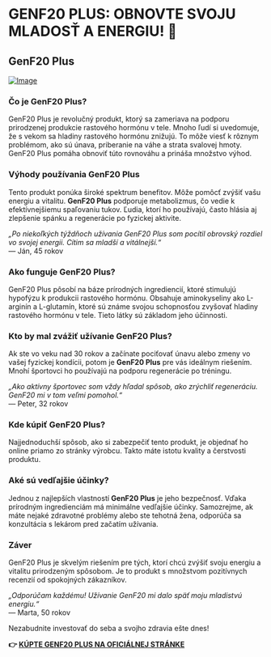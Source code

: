 # GENF20 PLUS: OBNOVTE SVOJU MLADOSŤ A ENERGIU! 🌟

## GenF20 Plus

[![Image](https://www2.sellhealth.com/21/genf20plus_spray.png)](https://gchaffi.com/njVIHmOj)

### Čo je GenF20 Plus?

GenF20 Plus je revolučný produkt, ktorý sa zameriava na podporu prirodzenej produkcie rastového hormónu v tele. Mnoho ľudí si uvedomuje, že s vekom sa hladiny rastového hormónu znižujú. To môže viesť k rôznym problémom, ako sú únava, priberanie na váhe a strata svalovej hmoty. GenF20 Plus pomáha obnoviť túto rovnováhu a prináša množstvo výhod.

### Výhody používania GenF20 Plus

Tento produkt ponúka široké spektrum benefitov. Môže pomôcť zvýšiť vašu energiu a vitalitu. **GenF20 Plus** podporuje metabolizmus, čo vedie k efektívnejšiemu spaľovaniu tukov. Ľudia, ktorí ho používajú, často hlásia aj zlepšenie spánku a regenerácie po fyzickej aktivite.

*„Po niekoľkých týždňoch užívania GenF20 Plus som pocítil obrovský rozdiel vo svojej energii. Cítim sa mladší a vitálnejší.“*  
— Ján, 45 rokov

### Ako funguje GenF20 Plus?

GenF20 Plus pôsobí na báze prírodných ingrediencií, ktoré stimulujú hypofýzu k produkcii rastového hormónu. Obsahuje aminokyseliny ako L-arginín a L-glutamín, ktoré sú známe svojou schopnosťou zvyšovať hladiny rastového hormónu v tele. Tieto látky sú základom jeho účinnosti.

### Kto by mal zvážiť užívanie GenF20 Plus?

Ak ste vo veku nad 30 rokov a začínate pociťovať únavu alebo zmeny vo vašej fyzickej kondícii, potom je **GenF20 Plus** pre vás ideálnym riešením. Mnohí športovci ho používajú na podporu regenerácie po tréningu.

*„Ako aktívny športovec som vždy hľadal spôsob, ako zrýchliť regeneráciu. GenF20 mi v tom veľmi pomohol.“*  
— Peter, 32 rokov

### Kde kúpiť GenF20 Plus?

Najjednoduchší spôsob, ako si zabezpečiť tento produkt, je objednať ho online priamo zo stránky výrobcu. Takto máte istotu kvality a čerstvosti produktu.

### Aké sú vedľajšie účinky?

Jednou z najlepších vlastností **GenF20 Plus** je jeho bezpečnosť. Vďaka prírodným ingredienciám má minimálne vedľajšie účinky. Samozrejme, ak máte nejaké zdravotné problémy alebo ste tehotná žena, odporúča sa konzultácia s lekárom pred začatím užívania.

### Záver

GenF20 Plus je skvelým riešením pre tých, ktorí chcú zvýšiť svoju energiu a vitalitu prirodzeným spôsobom. Je to produkt s množstvom pozitívnych recenzií od spokojných zákazníkov.

*„Odporúčam každému! Užívanie GenF20 mi dalo späť moju mladistvú energiu.“*  
— Marta, 50 rokov

Nezabudnite investovať do seba a svojho zdravia ešte dnes!



**👉 [KÚPTE GENF20 PLUS NA OFICIÁLNEJ STRÁNKE](https://gchaffi.com/njVIHmOj)**